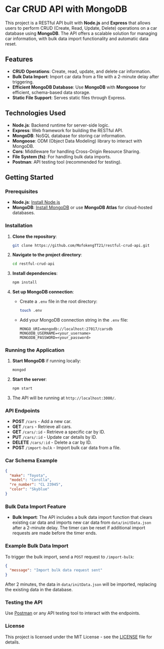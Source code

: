# Car CRUD API with MongoDB

This project is a RESTful API built with **Node.js** and **Express** that allows users to perform CRUD (Create, Read, Update, Delete) operations on a car database using **MongoDB**. The API offers a scalable solution for managing car information, with bulk data import functionality and automatic data reset.

## Features

- **CRUD Operations**: Create, read, update, and delete car information.
- **Bulk Data Import**: Import car data from a file with a 2-minute delay after triggering.
- **Efficient MongoDB Database**: Use **MongoDB** with **Mongoose** for efficient, schema-based data storage.
- **Static File Support**: Serves static files through Express.

## Technologies Used

- **Node.js**: Backend runtime for server-side logic.
- **Express**: Web framework for building the RESTful API.
- **MongoDB**: NoSQL database for storing car information.
- **Mongoose**: ODM (Object Data Modeling) library to interact with MongoDB.
- **Cors**: Middleware for handling Cross-Origin Resource Sharing.
- **File System (fs)**: For handling bulk data imports.
- **Postman**: API testing tool (recommended for testing).

## Getting Started

### Prerequisites

- **Node.js**: [Install Node.js](https://nodejs.org/)
- **MongoDB**: [Install MongoDB](https://www.mongodb.com/try/download/community) or use **MongoDB Atlas** for cloud-hosted databases.

### Installation

1. **Clone the repository**:
   ```bash
   git clone https://github.com/MofokengTT21/restful-crud-api.git
   ```

2. **Navigate to the project directory**:
   ```bash
   cd restful-crud-api
   ```

3. **Install dependencies**:
   ```bash
   npm install
   ```

4. **Set up MongoDB connection**:
   - Create a `.env` file in the root directory:
     ```bash
     touch .env
     ```
   - Add your MongoDB connection string in the `.env` file:
     ```env
     MONGO_URI=mongodb://localhost:27017/carsdb
     MONGODB_USERNAME=<your_username>
     MONGODB_PASSWORD=<your_password>
     ```

### Running the Application

1. **Start MongoDB** if running locally:
   ```bash
   mongod
   ```

2. **Start the server**:
   ```bash
   npm start
   ```

3. The API will be running at `http://localhost:3000/`.

### API Endpoints

- **POST** `/cars` - Add a new car.
- **GET** `/cars` - Retrieve all cars.
- **GET** `/cars/:id` - Retrieve a specific car by ID.
- **PUT** `/cars/:id` - Update car details by ID.
- **DELETE** `/cars/:id` - Delete a car by ID.
- **POST** `/import-bulk` - Import bulk car data from a file.

### Car Schema Example

```json
{
  "make": "Toyota",
  "model": "Corolla",
  "re_number": "CL 23945",
  "color": "Skyblue"
}
```

### Bulk Data Import Feature

- **Bulk Import**: The API includes a bulk data import function that clears existing car data and imports new car data from `data/initData.json` after a 2-minute delay. The timer can be reset if additional import requests are made before the timer ends.

### Example Bulk Data Import

To trigger the bulk import, send a `POST` request to `/import-bulk`:

```json
{
  "message": "Import bulk data request sent"
}
```

After 2 minutes, the data in `data/initData.json` will be imported, replacing the existing data in the database.

### Testing the API

Use [Postman](https://www.postman.com/) or any API testing tool to interact with the endpoints.

### License

This project is licensed under the MIT License - see the [LICENSE](LICENSE) file for details.
